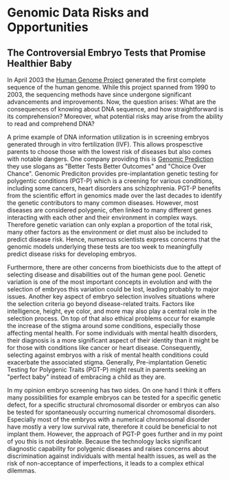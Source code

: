 
# Genomic Data Risks and Opportunities
## The Controversial Embryo Tests that Promise Healthier Baby

In April 2003 the [Human Genome Project](https://www.genome.gov/human-genome-project#:~:text=Launched%20in%20October%201990%20and,improved%20the%20practice%20of%20medicine) generated the first complete sequence of the human genome. While this project spanned from 1990 to 2003,  the sequencing methods have since undergone significant advancements and improvements. Now, the question arises: What are the consequences of knowing about DNA sequence, and how straightforward is its comprehension? Moreover, what potential risks may arise from the ability to read and comprehend DNA? 

A prime example of DNA information utilization is in screening embryos generated through in vitro fertilization (IVF). This allows prospesctive parents to choose those with the lowest risk of diseases but also comes with notable dangers. One company providing this is [Genomic Prediction](https://www.lifeview.com) they use slogans as "Better Tests Better Outcomes" and "Choice Over Chance". Genomic Prediciton provides pre-implantation genetic testing for polygentic conditions (PGT-P) which is a creening for various conditions, including some cancers, heart disorders ans schizophrenia. PGT-P benefits from the scientific effort in genomics made over the last decades to identify the genetic contributors to many common diseases.  However, most diseases are considered polygenic, often linked to many different genes interacting with each other and their environment in complex ways.  Therefore genetic variation can only explan a proportion of the total risk, many other factors as the environment or diet must also be included to predict disease risk. Hence, numerous scientists express concerns that the genomic models underlying these tests are too week to meaningfully predict disease risks for developing embryos. 

Furthermore, there are other concerns from bioethicists due to the attept of selecting disease and disabilities out of the human gene pool. Genetic variation is one of the most important concepts in evolution and  with the selection of embryos this variation could be lost, leading probably to major issues.   Another key aspect of embryo selection involves situations where the selection criteria go beyond disease-related traits. Factors like intelligence, height, eye color, and more may also play a central role in the selection process. On top of that also ethical problems occur  for example the increase  of the stigma around some conditions, especially those affecting mental health.  For some individuals with mental health disorders, their diagnosis is a more significant aspect of their identity than it might be for those with conditions like cancer or heart disease. Consequently, selecting against embryos with a risk of mental health conditions could exacerbate the associated stigma. Generally, Pre-implantation Genetic Testing for Polygenic Traits (PGT-P) might result in parents seeking an "perfect baby" instead of embracing a child as they are.


In my opinion embryo screening has two sides. On one hand I think it offers many possibilities for example embryos can be tested for a specific genetic defect, for a specific structural chromosomal disorder or embryos can also be tested for spontaneously occurring numerical chromosomal disorders. Especially most of the embryos with a numerical chromosomal disorder have mostly a very low survival rate, therefore it could be beneficial to not implant them. However, the approach of PGT-P goes further and in my point of you this is not desirable. Because the technology lacks significant diagnostic capability for polygenic diseases and raises concerns about discrimination against individuals with mental health issues, as well as the risk of non-acceptance of imperfections, it leads to a complex ethical dilemmas. 







